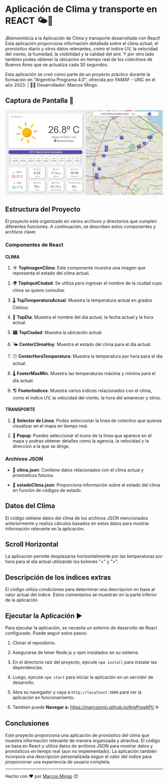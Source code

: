 # Aplicación de Clima y transporte en REACT 🌤️🚌

¡Bienvenido/a a la Aplicación de Clima y transporte desarrollada con React! Esta aplicación proporciona información detallada sobre el clima actual, el pronóstico diario y otros datos relevantes, como el índice UV, la velocidad del viento, la humedad, la visibilidad y la calidad del aire. Y por otro lado tambien podes obtener la ubicacion en tiempo real de los colectivos de Buenos Aires que se actualiza cada 30 segundos.

Esta aplicación se creó como parte de un proyecto práctico durante la formación en "Argentina Programa 4.0", ofrecida por FAMAF - UNC en el año 2023. | 👨‍🎓 Desarrollador: Marcos Mingo.

## Captura de Pantalla 📸
![Captura 1](./src/imagenes/screenshot1.jpg)

## Estructura del Proyecto

El proyecto está organizado en varios archivos y directorios que cumplen diferentes funciones. A continuación, se describen estos componentes y archivos clave:

### Componentes de React
#### CLIMA

1. ☀️ **TopImagenClima**: Este componente muestra una imagen que representa el estado del clima actual.

2. 🌍 **TopInputCiudad**: Se utiliza para ingresar el nombre de la ciudad cuyo clima se quiere consultar.

3. 🌡️ **TopTemperaturaActual**: Muestra la temperatura actual en grados Celsius.

4. 📅 **TopDia**: Muestra el nombre del día actual, la fecha actual y la hora actual.

5. 🏙️ **TopCiudad**: Muestra la ubicación actual.

6. 🌤️ **CenterClimaHoy**: Muestra el estado del clima para el día actual.

7. 🕒 **CenterHoraTemperatura**: Muestra la temperatura por hora para el día actual.

8. 🌡️ **FooterMaxMin**: Muestra las temperaturas máxima y mínima para el día actual.

9. 🌎 **FooterIndices**: Muestra varios índices relacionados con el clima, como el índice UV, la velocidad del viento, la hora del amanecer y otros.

#### TRANSPORTE

1. 🚌 **Selector de Linea**: Podes seleccionar la linea de colectivo que quieras visualizar en el mapa en tiempo real.

2. 💬 **Popup**: Puedes seleccionar el icono de la linea que aparece en el mapa y podras obtener detalles como la agencia, la velocidad y la direccion a la que se dirige.

### Archivos JSON

- 📄 **clima.json**: Contiene datos relacionados con el clima actual y pronósticos futuros.

- 📄 **estadoClima.json**: Proporciona información sobre el estado del clima en función de códigos de estado.

## Datos del Clima

El código obtiene datos del clima de los archivos JSON mencionados anteriormente y realiza cálculos basados en estos datos para mostrar información relevante en la aplicación.

## Scroll Horizontal

La aplicación permite desplazarse horizontalmente por las temperaturas por hora para el día actual utilizando los botones "&lt;" y "&gt;".

## Descripción de los índices extras

El código utiliza condiciones para determinar una descripcion en base al valor actual del índice. Estos comentarios se muestran en la parte inferior de la aplicación.

## Ejecutar la Aplicación ▶️

Para ejecutar la aplicación, se necesita un entorno de desarrollo de React configurado. Puede seguir estos pasos:

1. Clonar el repositorio.

2. Asegurarse de tener Node.js y npm instalados en su sistema.

3. En el directorio raíz del proyecto, ejecute `npm install` para instalar las dependencias.

4. Luego, ejecute `npm start` para iniciar la aplicación en un servidor de desarrollo.

5. Abra su navegador y vaya a `http://localhost:3000` para ver la aplicación en funcionamiento.

6. Tambien puede **Navegar a:** https://marcosmin.github.io/ArgProgAPI/ 🌐

## Conclusiones

Este proyecto proporciona una aplicación de pronóstico del clima que muestra información relevante de manera organizada y atractiva. El código se basa en React y utiliza datos de archivos JSON para mostrar datos y pronósticos en tiempo real (aun no implementado). La aplicación también incorpora una descripcion personalizada segun el valor del indice para proporcionar una experiencia de usuario completa.


---
Hecho con ❤️ por [Marcos Mingo](https://github.com/marcosmin) 😊